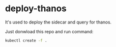 # deploy-thanos
It's used to deploy the sidecar and query for thanos.

Just donwload this repo and run command:

```bash
kubectl create -f .
```
